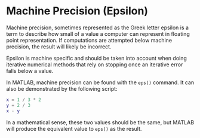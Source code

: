 # Machine Precision (Epsilon)

Machine precision, sometimes represented as the Greek letter epsilon is a term to describe how small of a value a computer can represent in floating point representation. If computations are attempted below machine precision, the result will likely be incorrect.

Epsilon is machine specific and should be taken into account when doing iterative numerical methods that rely on stopping once an iterative error falls below a value.

In MATLAB, machine precision can be found with the `eps()` command. It can also be demonstrated by the following script:

```matlab machine precision is evident in floating point computations
x = 1 / 3 * 2
y = 2 / 3
x - y
```

In a mathematical sense, these two values should be the same, but MATLAB will produce the equivalent value to `eps()` as the result.
